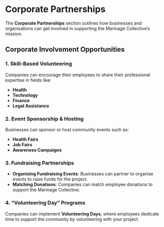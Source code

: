 # Corporate Partnerships

The **Corporate Partnerships** section outlines how businesses and organisations can get involved in supporting the Marinage Collective’s mission.

## Corporate Involvement Opportunities

### 1. Skill-Based Volunteering
Companies can encourage their employees to share their professional expertise in fields like:
- **Health**
- **Technology**
- **Finance**
- **Legal Assistance**

### 2. Event Sponsorship & Hosting
Businesses can sponsor or host community events such as:
- **Health Fairs**
- **Job Fairs**
- **Awareness Campaigns**

### 3. Fundraising Partnerships
- **Organising Fundraising Events**: Businesses can partner to organise events to raise funds for the project.
- **Matching Donations**: Companies can match employee donations to support the Marinage Collective.

### 4. “Volunteering Day” Programs
Companies can implement **Volunteering Days**, where employees dedicate time to support the community by volunteering with your project.
